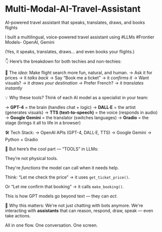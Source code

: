 # Multi-Modal-AI-Travel-Assistant
AI-powered travel assistant that speaks, translates, draws, and books flights

I built a multilingual, voice-powered travel assistant using 
#LLMs
#Frontier Models- OpenAI, Gemini

(Yes, it speaks, translates, draws... and even books your flights.)

👇 Here’s the breakdown for both techies and non-techies:

🧠 The *idea*: 
Make flight search more fun, natural, and human. 
→ Ask it for prices → it *talks back* 
→ Say “Book me a ticket” → it *confirms it* 
→ Want visuals? → it *draws your destination* 
→ Prefer French? → it *translates instantly*

💡 Why these tools? 
Think of each AI model as a specialist in your team:

→ **GPT-4** = the brain (handles chat + logic) 
→ **DALL·E** = the artist (generates visuals) 
→ **TTS (text-to-speech)** = the voice (responds in audio) 
→ **Google Gemini** = the translator (switches languages) 
→ **Gradio** = the stage (brings it all to life in a browser)

🛠️ Tech Stack: 
→ OpenAI APIs (GPT-4, DALL·E, TTS) 
→ Google Gemini 
→ Python + Gradio

🧰 But here’s the cool part — “TOOLS” in LLMs: 

They’re not physical tools. 

They're *functions* the model can call when it needs help. 

Think: “Let me check the price” → it uses `get_ticket_price()`. 

Or “Let me confirm that booking” → it calls `make_booking()`.

This is how GPT models go beyond text — they can *act*.

🚀 Why this matters: 
We're not just chatting with bots anymore. 
We're interacting with **assistants** that can reason, respond, draw, speak — even take actions.

All in one flow. One conversation. One screen.


